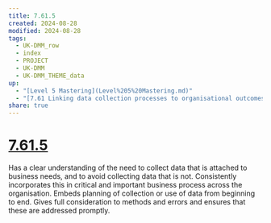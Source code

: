 ```yaml
---
title: 7.61.5
created: 2024-08-28
modified: 2024-08-28
tags:
  - UK-DMM_row
  - index
  - PROJECT
  - UK-DMM
  - UK-DMM_THEME_data
up:
  - "[Level 5 Mastering](Level%205%20Mastering.md)"
  - "[7.61 Linking data collection processes to organisational outcomes](7.61%20Linking%20data%20collection%20processes%20to%20organisational%20outcomes.md)"
share: true
---
```

# [7.61.5](7.61.5.md)

Has a clear understanding of the need to collect data that is attached to business needs, and to avoid collecting data that is not. Consistently incorporates this in critical and important business process across the organisation. Embeds planning of collection or use of data from beginning to end. Gives full consideration to methods and errors and ensures that these are addressed promptly.
